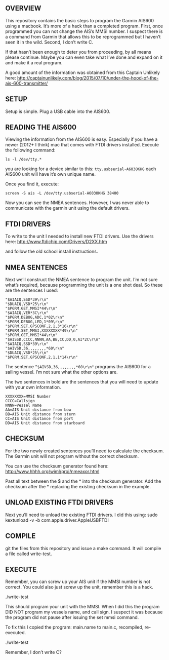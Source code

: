 OVERVIEW
---------
This repository contains the basic steps to program the Garmin AIS600 using a macbook. It’s more of a hack than a completed program. First, once programmed you can not change the AIS’s MMSI number. I suspect there is a command from Garmin that allows this to be reprogrammed but I haven’t seen it in the wild. Second, I don’t write C. 

If that hasn’t been enough to deter you from proceeding, by all means please continue. Maybe you can even take what I’ve done and expand on it and make it a real program.

A good amount of the information was obtained from this Captain Unlikely here: http://captainunlikely.com/blog/2015/07/10/under-the-hood-of-the-ais-600-transmitter/

SETUP
---------
Setup is simple. Plug a USB cable into the AIS600. 

READING THE AIS600
--------
Viewing the information from the AIS600 is easy. Especially if you have a newer (2012+ I think) mac that comes with FTDI drivers installed. Execute the following command:

`ls -l /dev/tty.*`

you are looking for a device similar to this: `tty.usbserial-A603OKHG`
each AIS600 unit will have it’s own unique name.

Once you find it, execute:

`screen -S ais -L /dev/tty.usbserial-A603OKHG 38400`

Now you can see the NMEA sentences. However, I was never able to communicate with the garmin unit using the default drivers.

FTDI DRIVERS
--------
To write to the unit I needed to install new FTDI drivers. Use the drivers here:
http://www.ftdichip.com/Drivers/D2XX.htm

and follow the old school install instructions.

NMEA SENTENCES
--------
Next we’ll construct the NMEA sentence to program the unit. I’m not sure what’s required, because programming the unit is a one shot deal. So these are the sentences I used:

```"$PGRM,GET,MMSI*44\r\n"
"$AIAIQ,SSD*39\r\n"
"$DUAIQ,VSD*25\r\n"
"$PGRM,GET,MMSI*44\r\n"
"$AIAIQ,VER*3C\r\n"
"$PGRM,DEBUG,ADC,1*02\r\n"
"$PGRM,DEBUG,LED,1*09\r\n"
"$PGRM,SET,GPSCONF,2,1,3*16\r\n"
"$PGRM,SET,MMSI,XXXXXXXX*49\r\n"
"$PGRM,GET,MMSI*44\r\n"
"$AISSD,CCCC,NNNN,AA,BB,CC,DD,0,AI*2C\r\n"
"$AIAIQ,SSD*39\r\n"
"$AIVSD,36,,,,,,,,*60\r\n"
"$DUAIQ,VSD*25\r\n"
"$PGRM,SET,GPSCONF,2,1,1*14\r\n"
```

The sentence `“$AIVSD,36,,,,,,,,*60\r\n"` programs the AIS600 for a sailing vessel. I’m not sure what the other options are.

The two sentences in bold are the sentences that you will need to update with your own information.

```
XXXXXXXX=MMSI Number
CCCC=Callsign
NNNN=Vessel Name
AA=AIS Unit distance from bow
BB=AIS Unit distance from stern
CC=AIS Unit distance from port
DD=AIS Unit distance from starboard
```

CHECKSUM
--------
For the two newly created sentences you’ll need to calculate the checksum. The Garmin unit will not program without the correct checksum.

You can use the checksum generator found here: http://www.hhhh.org/wiml/proj/nmeaxor.html

Past all text between the $ and the * into the checksum generator. Add the checksum after the * replacing the existing checksum in the example.

UNLOAD EXISTING FTDI DRIVERS
--------
Next you’ll need to unload the existing FTDI drivers. I did this using: sudo kextunload -v -b com.apple.driver.AppleUSBFTDI

COMPILE
--------
git the files from this repository and issue a make command. It will compile a file called write-test.

EXECUTE
--------
Remember, you can screw up your AIS unit if the MMSI number is not correct. You could also just screw up the unit, remember this is a hack.

./write-test

This should program your unit with the MMSI. When I did this the program DID NOT program my vessels name, and call sign. I suspect it was because the program did not pause after issuing the set mmsi command.

To fix this I copied the program: main.name to main.c, recompiled, re-executed.

./write-test

Remember, I don’t write C?
